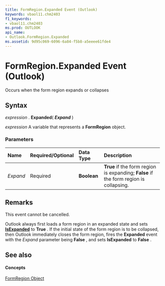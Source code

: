 ```yaml
---
title: FormRegion.Expanded Event (Outlook)
keywords: vbaol11.chm2403
f1_keywords:
- vbaol11.chm2403
ms.prod: OUTLOOK
api_name:
- Outlook.FormRegion.Expanded
ms.assetid: 9d95c069-6096-6a84-f5b8-a5eeee61fde4
---
```



# FormRegion.Expanded Event (Outlook)

Occurs when the form region expands or collapses


## Syntax

 _expression_ . **Expanded**( **_Expand_** )

 _expression_ A variable that represents a **FormRegion** object.


### Parameters



|**Name**|**Required/Optional**|**Data Type**|**Description**|
|:-----|:-----|:-----|:-----|
| _Expand_|Required| **Boolean**| **True** if the form region is expanding; **False** if the form region is collapsing.|

## Remarks

This event cannot be cancelled.

Outlook always first loads a form region in an expanded state and sets  **[IsExpanded](formregion-isexpanded-property-outlook.md)** to **True** . If the initial state of the form region is to be collapsed, then Outlook immediately closes the form region, fires the **Expanded** event with the _Expand_ parameter being **False** , and sets **IsExpanded** to **False** .


## See also


#### Concepts


[FormRegion Object](formregion-object-outlook.md)

